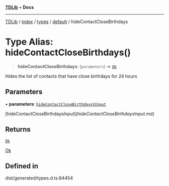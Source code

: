[**TDLib**](../../../../../../README.md) • **Docs**

***

[TDLib](../../../../../../modules.md) / [index](../../../../../README.md) / [types](../../../README.md) / [default](../README.md) / hideContactCloseBirthdays

# Type Alias: hideContactCloseBirthdays()

> **hideContactCloseBirthdays**: (`parameters`) => [`Ok`](Ok-1.md)

Hides the list of contacts that have close birthdays for 24 hours

## Parameters

• **parameters**: [`hideContactCloseBirthdays$Input`](hideContactCloseBirthdays$Input.md)

[hideContactCloseBirthdays$Input](hideContactCloseBirthdays$Input.md)

## Returns

[`Ok`](Ok-1.md)

[Ok](Ok-1.md)

## Defined in

dist/generated/types.d.ts:84454
